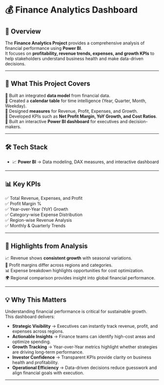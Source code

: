 # 💰 Finance Analytics Dashboard

## 🌟 Overview
The **Finance Analytics Project** provides a comprehensive analysis of financial performance using **Power BI**.  
It focuses on **profitability, revenue trends, expenses, and growth KPIs** to help stakeholders understand business health and make data-driven decisions.

---

## 🚀 What This Project Covers
🔹 Built an integrated **data model** from financial data.  
🔹 Created a **calendar table** for time intelligence (Year, Quarter, Month, Weekday).  
🔹 Designed **measures** for Revenue, Profit, Expenses, and Growth.  
🔹 Developed KPIs such as **Net Profit Margin, YoY Growth, and Cost Ratios**.  
🔹 Built an interactive **Power BI dashboard** for executives and decision-makers.  

---

## 🛠️ Tech Stack
- 📈 **Power BI** → Data modeling, DAX measures, and interactive dashboard  

---

## 📊 Key KPIs
✅ Total Revenue, Expenses, and Profit  
✅ Profit Margin %  
✅ Year-over-Year (YoY) Growth  
✅ Category-wise Expense Distribution  
✅ Region-wise Revenue Analysis  
✅ Monthly & Quarterly Trends  

---

## 🔎 Highlights from Analysis
📈 Revenue shows **consistent growth** with seasonal variations.  
💸 Profit margins differ across regions and categories.  
📊 Expense breakdown highlights opportunities for cost optimization.  
🌍 Regional comparison provides insight into global financial performance.  

---

## 💡 Why This Matters
Understanding financial performance is critical for sustainable growth.  
This dashboard delivers:  

- **Strategic Visibility** → Executives can instantly track revenue, profit, and expenses across regions.  
- **Actionable Insights** → Finance teams can identify high-cost areas and optimize spending.  
- **Growth Tracking** → Year-over-Year metrics highlight whether strategies are driving long-term performance.  
- **Investor Confidence** → Transparent KPIs provide clarity on business health and profitability.  
- **Operational Efficiency** → Data-driven decisions reduce guesswork and align financial goals with execution.  

---
